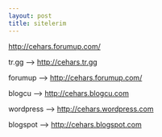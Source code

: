 ```yaml
---
layout: post
title: sitelerim
---
```

http://cehars.forumup.com/
<p>tr.gg --> <a href="http://cehars.tr.gg">http://cehars.tr.gg</a></p>
<p>forumup --> <a href="http://cehars.forumup.com">http://cehars.forumup.com/</a></p>
<p>blogcu --> <a href="http://cehars.blogcu.com//">http://cehars.blogcu.com</a></p>
<p>wordpress --> <a href="http://cehars.wordpress.com/">http://cehars.wordpress.com</a></p>
<p>blogspot --> <a href="http://cehars.blogspot.com/">http://cehars.blogspot.com</a></p>
